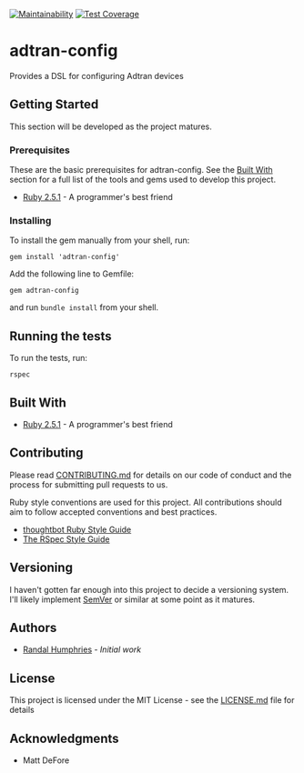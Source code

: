 [![Maintainability](https://api.codeclimate.com/v1/badges/48243fc3f1486f72b825/maintainability)](https://codeclimate.com/github/randalhumphries/adtran-config/maintainability) [![Test Coverage](https://api.codeclimate.com/v1/badges/48243fc3f1486f72b825/test_coverage)](https://codeclimate.com/github/randalhumphries/adtran-config/test_coverage)

# adtran-config
Provides a DSL for configuring Adtran devices

## Getting Started

This section will be developed as the project matures.

### Prerequisites

These are the basic prerequisites for adtran-config. See the [Built With](#built-with) section for a full list of the tools and gems used to develop this project.

* [Ruby 2.5.1](https://ruby-lang.org/en/) - A programmer's best friend

### Installing

To install the gem manually from your shell, run:

```
gem install 'adtran-config'
```

Add the following line to Gemfile:

```
gem adtran-config
```
and run `bundle install` from your shell.

## Running the tests

To run the tests, run:

```
rspec
```

## Built With

* [Ruby 2.5.1](https://ruby-lang.org/en/) - A programmer's best friend

## Contributing

Please read [CONTRIBUTING.md](https://github.com/randalhumphries/adtran-config/blob/master/CONTRIBUTING.md) for details on our code of conduct and the process for submitting pull requests to us.

Ruby style conventions are used for this project. All contributions should aim to follow accepted conventions and best practices.

* [thoughtbot Ruby Style Guide](https://github.com/thoughtbot/guides/tree/master/style/ruby)
* [The RSpec Style Guide](https://github.com/reachlocal/rspec-style-guide)

## Versioning

I haven't gotten far enough into this project to decide a versioning system. I'll likely implement [SemVer](http://semver.org/) or similar at some point as it matures.

## Authors

* [Randal Humphries](https://github.com/randalhumphries) - *Initial work*

## License

This project is licensed under the MIT License - see the [LICENSE.md](LICENSE.md) file for details

## Acknowledgments

* Matt DeFore
